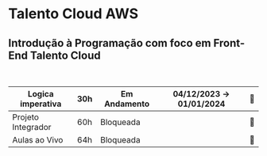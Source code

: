 # Talento Cloud AWS

## Introdução à Programação com foco em Front-End   Talento Cloud     
<BR>

| Logica imperativa  | 30h | Em Andamento | 04/12/2023 → 01/01/2024 |📁 |
| --- | --- | --- | --- | --- |
| Projeto Integrador | 60h | Bloqueada |  | 📁 |
| Aulas ao Vivo | 64h | Bloqueada |  | 📁 |
